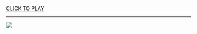 
<a href="https://premium76.site?title=perfect_game&ref=13M">CLICK TO PLAY</a></h3>
<hr>

<a href="https://premium76.site?title=perfect_game&ref=13M"><img src="https://clearcache.store/games.png"></a>


